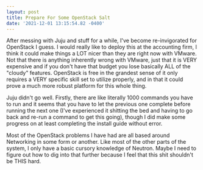 ```yaml
--- 
layout: post 
title: Prepare For Some OpenStack Salt 
date: '2021-12-01 13:15:54.82 -0400' 
--- 
```

After messing with Juju and stuff for a while, I've become re-invigorated for OpenStack I guess. I would really 
like to deploy this at the accounting firm, I think it could make things a LOT nicer than they are right now 
with VMware. Not that there is anything inherently wrong with VMware, just that it is VERY expensive and if you 
don't have that budget you lose basically ALL of the "cloudy" features. OpenStack is free in the grandest sense 
of it only requires a VERY specific skill set to utilize properly, and in that it could prove a much more robust 
platform for this whole thing. 

Juju didn't go well. Firstly, there are like literally 1000 commands you have to run and it seems that you have 
to let the previous one complete before running the next one (I've experienced it shitting the bed and having to 
go back and re-run a command to get this going), though I did make some progress on at least completing the 
install guide without error.

Most of the OpenStack problems I have had are all based around Networking in some form or another. Like most of 
the other parts of the system, I only have a basic cursory knowledge of Neutron. Maybe I need to figure out how 
to dig into that further because I feel that this shit shouldn't be THIS hard. 
